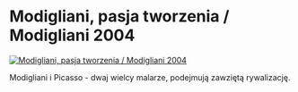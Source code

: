 Modigliani, pasja tworzenia / Modigliani 2004 
=============
[![Modigliani, pasja tworzenia / Modigliani 2004 ](http://vidos.pl/images/player.gif)](http://vidos.pl/modigliani-pasja-tworzenia-modigliani-2004)

 Modigliani i Picasso - dwaj wielcy malarze, podejmują zawziętą rywalizację.
